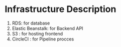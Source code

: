 # Infrastructure Description

1. RDS: for database
1. Elastic Beanstalk: for Backend API
1. S3 : for hosting frontend
1. CircleCI : for Pipeline procces
